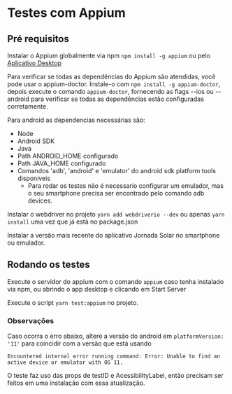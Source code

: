 # Testes com Appium

## Pré requisitos

Instalar o Appium globalmente via npm `npm install -g appium` ou pelo [Aplicativo Desktop](https://github.com/appium/appium-desktop/releases)

Para verificar se todas as dependências do Appium são atendidas, você pode usar o appium-doctor. Instale-o com `npm install -g appium-doctor`, depois execute o comando `appium-doctor`, fornecendo as flags --ios ou --android para verificar se todas as dependências estão configuradas corretamente.

Para android as dependencias necessárias são:

- Node
- Android SDK
- Java
- Path ANDROID_HOME configurado
- Path JAVA_HOME configurado
- Comandos 'adb', 'android' e 'emulator' do android sdk platform tools disponíveis
  - Para rodar os testes não é necessario configurar um emulador, mas o seu smartphone precisa ser encontrado pelo comando adb devices.

Instalar o webdriver no projeto `yarn add webdriverio --dev` ou apenas `yarn install` uma vez que já está no package.json

Instalar a versão mais recente do aplicativo Jornada Solar no smartphone ou emulador.

## Rodando os testes

Execute o servidor do appium com o comando `appium` caso tenha instalado via npm, ou abrindo o app desktop e clicando em Start Server

Execute o script `yarn test:appium` no projeto.

### Observações

Caso ocorra o erro abaixo, altere a versão do android em `platformVersion: '11'` para coincidir com a versão que está usando

```shell
Encountered internal error running command: Error: Unable to find an active device or emulator with OS 11.
```

O teste faz uso das props de testID e AcessibilityLabel, então precisam ser feitos em uma instalação com essa atualização.
